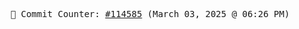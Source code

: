 <p align="center">
    <samp>
        📮 Commit Counter: <a href="https://github.com/Javascript-void0/Javascript-void0/commits/main">#114585</a> (March 03, 2025 @ 06:26 PM)
    </samp>
</p>